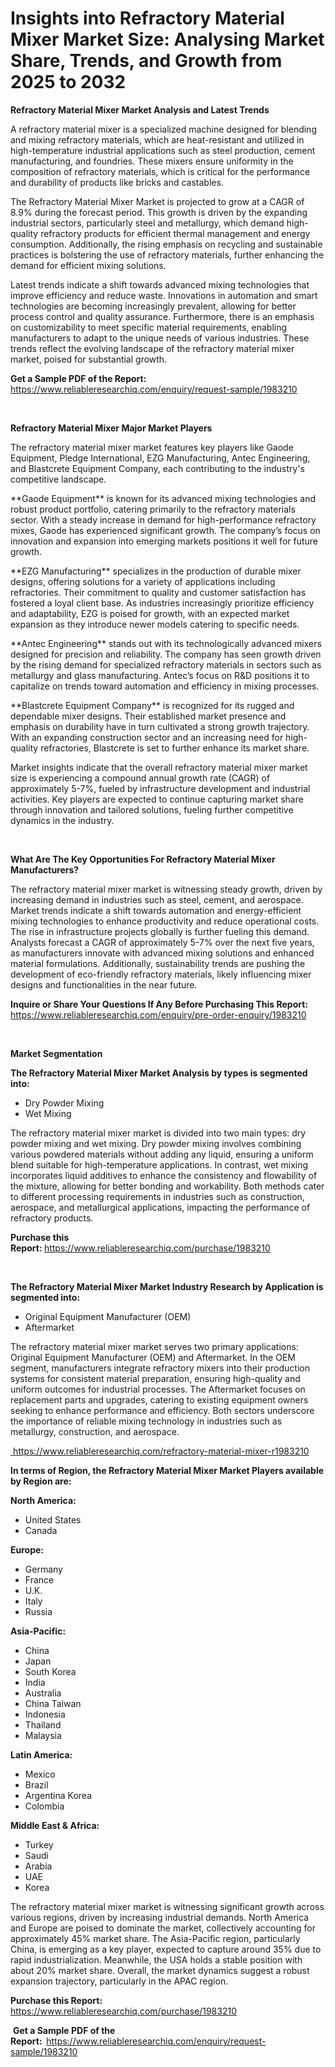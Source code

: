<p><h1>Insights into Refractory Material Mixer Market Size: Analysing Market Share, Trends, and Growth from 2025 to 2032</h1></p><p><strong>Refractory Material Mixer Market Analysis and Latest Trends</strong></p>
<p><p>A refractory material mixer is a specialized machine designed for blending and mixing refractory materials, which are heat-resistant and utilized in high-temperature industrial applications such as steel production, cement manufacturing, and foundries. These mixers ensure uniformity in the composition of refractory materials, which is critical for the performance and durability of products like bricks and castables.</p><p>The Refractory Material Mixer Market is projected to grow at a CAGR of 8.9% during the forecast period. This growth is driven by the expanding industrial sectors, particularly steel and metallurgy, which demand high-quality refractory products for efficient thermal management and energy consumption. Additionally, the rising emphasis on recycling and sustainable practices is bolstering the use of refractory materials, further enhancing the demand for efficient mixing solutions.</p><p>Latest trends indicate a shift towards advanced mixing technologies that improve efficiency and reduce waste. Innovations in automation and smart technologies are becoming increasingly prevalent, allowing for better process control and quality assurance. Furthermore, there is an emphasis on customizability to meet specific material requirements, enabling manufacturers to adapt to the unique needs of various industries. These trends reflect the evolving landscape of the refractory material mixer market, poised for substantial growth.</p></p>
<p><strong>Get a Sample PDF of the Report:&nbsp;</strong> <a href="https://www.reliableresearchiq.com/enquiry/request-sample/1983210?utm_campaign=2754&utm_medium=2&utm_source=Github&utm_content=ia&utm_term=12042025&utm_id=refractory-material-mixer">https://www.reliableresearchiq.com/enquiry/request-sample/1983210</a></p>
<p>&nbsp;</p>
<p><strong>Refractory Material Mixer Major Market Players</strong></p>
<p><p>The refractory material mixer market features key players like Gaode Equipment, Pledge International, EZG Manufacturing, Antec Engineering, and Blastcrete Equipment Company, each contributing to the industry's competitive landscape.</p><p>**Gaode Equipment** is known for its advanced mixing technologies and robust product portfolio, catering primarily to the refractory materials sector. With a steady increase in demand for high-performance refractory mixes, Gaode has experienced significant growth. The company’s focus on innovation and expansion into emerging markets positions it well for future growth.</p><p>**EZG Manufacturing** specializes in the production of durable mixer designs, offering solutions for a variety of applications including refractories. Their commitment to quality and customer satisfaction has fostered a loyal client base. As industries increasingly prioritize efficiency and adaptability, EZG is poised for growth, with an expected market expansion as they introduce newer models catering to specific needs.</p><p>**Antec Engineering** stands out with its technologically advanced mixers designed for precision and reliability. The company has seen growth driven by the rising demand for specialized refractory materials in sectors such as metallurgy and glass manufacturing. Antec’s focus on R&D positions it to capitalize on trends toward automation and efficiency in mixing processes.</p><p>**Blastcrete Equipment Company** is recognized for its rugged and dependable mixer designs. Their established market presence and emphasis on durability have in turn cultivated a strong growth trajectory. With an expanding construction sector and an increasing need for high-quality refractories, Blastcrete is set to further enhance its market share.</p><p>Market insights indicate that the overall refractory material mixer market size is experiencing a compound annual growth rate (CAGR) of approximately 5-7%, fueled by infrastructure development and industrial activities. Key players are expected to continue capturing market share through innovation and tailored solutions, fueling further competitive dynamics in the industry.</p></p>
<p>&nbsp;</p>
<p><strong>What Are The Key Opportunities For Refractory Material Mixer Manufacturers?</strong></p>
<p><p>The refractory material mixer market is witnessing steady growth, driven by increasing demand in industries such as steel, cement, and aerospace. Market trends indicate a shift towards automation and energy-efficient mixing technologies to enhance productivity and reduce operational costs. The rise in infrastructure projects globally is further fueling this demand. Analysts forecast a CAGR of approximately 5-7% over the next five years, as manufacturers innovate with advanced mixing solutions and enhanced material formulations. Additionally, sustainability trends are pushing the development of eco-friendly refractory materials, likely influencing mixer designs and functionalities in the near future.</p></p>
<p><strong>Inquire or Share Your Questions If Any Before Purchasing This Report:</strong> <a href="https://www.reliableresearchiq.com/enquiry/pre-order-enquiry/1983210?utm_campaign=2754&utm_medium=2&utm_source=Github&utm_content=ia&utm_term=12042025&utm_id=refractory-material-mixer">https://www.reliableresearchiq.com/enquiry/pre-order-enquiry/1983210</a></p>
<p>&nbsp;</p>
<p><strong>Market Segmentation</strong></p>
<p><strong>The Refractory Material Mixer Market Analysis by types is segmented into:</strong></p>
<p><ul><li>Dry Powder Mixing</li><li>Wet Mixing</li></ul></p>
<p><p>The refractory material mixer market is divided into two main types: dry powder mixing and wet mixing. Dry powder mixing involves combining various powdered materials without adding any liquid, ensuring a uniform blend suitable for high-temperature applications. In contrast, wet mixing incorporates liquid additives to enhance the consistency and flowability of the mixture, allowing for better bonding and workability. Both methods cater to different processing requirements in industries such as construction, aerospace, and metallurgical applications, impacting the performance of refractory products.</p></p>
<p><strong>Purchase this Report:&nbsp;</strong><a href="https://www.reliableresearchiq.com/purchase/1983210?utm_campaign=2754&utm_medium=2&utm_source=Github&utm_content=ia&utm_term=12042025&utm_id=refractory-material-mixer">https://www.reliableresearchiq.com/purchase/1983210</a></p>
<p>&nbsp;</p>
<p><strong>The Refractory Material Mixer Market Industry Research by Application is segmented into:</strong></p>
<p><ul><li>Original Equipment Manufacturer (OEM)</li><li>Aftermarket</li></ul></p>
<p><p>The refractory material mixer market serves two primary applications: Original Equipment Manufacturer (OEM) and Aftermarket. In the OEM segment, manufacturers integrate refractory mixers into their production systems for consistent material preparation, ensuring high-quality and uniform outcomes for industrial processes. The Aftermarket focuses on replacement parts and upgrades, catering to existing equipment owners seeking to enhance performance and efficiency. Both sectors underscore the importance of reliable mixing technology in industries such as metallurgy, construction, and aerospace.</p></p>
<p><a href="https://www.reliableresearchiq.com/refractory-material-mixer-r1983210?utm_campaign=2754&utm_medium=2&utm_source=Github&utm_content=ia&utm_term=12042025&utm_id=refractory-material-mixer">&nbsp;https://www.reliableresearchiq.com/refractory-material-mixer-r1983210</a></p>
<p><strong>In terms of Region, the Refractory Material Mixer Market Players available by Region are:</strong></p>
<p>
    <p> <strong> North America: </strong>
        <ul>
            <li>United States</li>
            <li>Canada</li>
        </ul>
        </p> 
    <p> <strong> Europe: </strong>
        <ul>
            <li>Germany</li>
            <li>France</li>
            <li>U.K.</li>
            <li>Italy</li>
            <li>Russia</li>
        </ul>
        </p> 
    <p> <strong> Asia-Pacific: </strong>
        <ul>
            <li>China</li>
            <li>Japan</li>
            <li>South Korea</li>
            <li>India</li>
            <li>Australia</li>
            <li>China Taiwan</li>
            <li>Indonesia</li>
            <li>Thailand</li>
            <li>Malaysia</li>
        </ul>
        </p> 
    <p> <strong> Latin America: </strong>
        <ul>
            <li>Mexico</li>
            <li>Brazil</li>
            <li>Argentina Korea</li>
            <li>Colombia</li>
        </ul>
        </p> 
    <p> <strong> Middle East & Africa: </strong>
        <ul>
            <li>Turkey</li>
            <li>Saudi</li>
            <li>Arabia</li>
            <li>UAE</li>
            <li>Korea</li>
        </ul>
    </p>
    </p>
<p><p>The refractory material mixer market is witnessing significant growth across various regions, driven by increasing industrial demands. North America and Europe are poised to dominate the market, collectively accounting for approximately 45% market share. The Asia-Pacific region, particularly China, is emerging as a key player, expected to capture around 35% due to rapid industrialization. Meanwhile, the USA holds a stable position with about 20% market share. Overall, the market dynamics suggest a robust expansion trajectory, particularly in the APAC region.</p></p>
<p><strong>Purchase this Report: </strong><a href="https://www.reliableresearchiq.com/purchase/1983210?utm_campaign=2754&utm_medium=2&utm_source=Github&utm_content=ia&utm_term=12042025&utm_id=refractory-material-mixer">https://www.reliableresearchiq.com/purchase/1983210</a></p>
<p>&nbsp;<strong>Get a Sample PDF of the Report:&nbsp;&nbsp;</strong><a href="https://www.reliableresearchiq.com/enquiry/request-sample/1983210?utm_campaign=2754&utm_medium=2&utm_source=Github&utm_content=ia&utm_term=12042025&utm_id=refractory-material-mixer">https://www.reliableresearchiq.com/enquiry/request-sample/1983210</a></p>
<p><strong></strong></p>
<p><p></p><p></p><p></p></p>